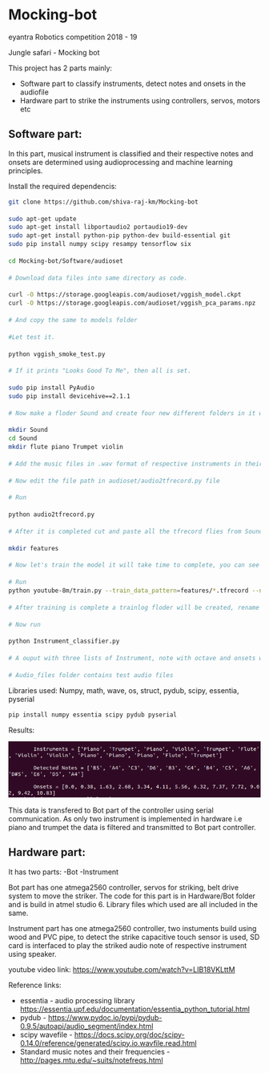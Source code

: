 # Mocking-bot

eyantra Robotics competition 2018 - 19 

Jungle safari - Mocking bot

This project has 2 parts mainly: 
- Software part to classify instruments, detect notes and onsets in the audiofile 
- Hardware part to strike the instruments using controllers, servos, motors etc

## Software part:

In this part, musical instrument is classified and their respective notes and onsets are determined using audioprocessing and machine learning principles.

Install the required dependencis:

``` bash 
git clone https://github.com/shiva-raj-km/Mocking-bot

sudo apt-get update
sudo apt-get install libportaudio2 portaudio19-dev
sudo apt-get install python-pip python-dev build-essential git
sudo pip install numpy scipy resampy tensorflow six

cd Mocking-bot/Software/audioset

# Download data files into same directory as code.

curl -O https://storage.googleapis.com/audioset/vggish_model.ckpt
curl -O https://storage.googleapis.com/audioset/vggish_pca_params.npz

# And copy the same to models folder

#Let test it.

python vggish_smoke_test.py

# If it prints "Looks Good To Me", then all is set.

sudo pip install PyAudio
sudo pip install devicehive==2.1.1

# Now make a floder Sound and create four new different folders in it with name flute,piano,Trumpet,violin

mkdir Sound
cd Sound
mkdir flute piano Trumpet violin

# Add the music files in .wav format of respective instruments in their folders

# Now edit the file path in audioset/audio2tfrecord.py file 

# Run

python audio2tfrecord.py

# After it is completed cut and paste all the tfrecord flies from Sound folder into features folder 

mkdir features

# Now let's train the model it will take time to complete, you can see the loss and accuracy values changes as on each step

# Run
python youtube-8m/train.py --train_data_pattern=features/*.tfrecord --num_epochs=100 --learning_rate_decay_examples=40000 --feature_names=audio_embedding --feature_sizes=128 --frame_features --batch_size=64 --num_classes=6 --train_dir=trainlog --base_learning_rate=0.001 --model=LstmModel

# After training is complete a trainlog floder will be created, rename and copy the last three files with extension .meta, .index, .data-00000-of-00001 to youtube_model.ckpt.meta, youtube_model.ckpt.index, youtube_model.ckpt.data-00000-of-00001 respectively to models floder.

# Now run 

python Instrument_classifier.py

# A ouput with three lists of Instrument, note with octave and onsets will be printed of the respective audiofile

# Audio_files folder contains test audio files
```
Libraries used:
Numpy, math, wave, os, struct, pydub, scipy, essentia, pyserial

```bash
pip install numpy essentia scipy pydub pyserial 
```

Results:

![](result.png)

This data is transfered to Bot part of the controller using serial communication. As only two instrument is implemented in hardware i.e piano and trumpet the data is filtered and transmitted to Bot part controller.

## Hardware part: 

It has two parts:
-Bot
-Instrument

Bot part has one atmega2560 controller, servos for striking, belt drive system to move the striker. The code for this part is in Hardware/Bot folder and is build in atmel studio 6. Library files which used are all included in the same.

Instrument part has one atmega2560 controller, two instuments build using wood and PVC pipe, to detect the strike capacitive touch sensor is used, SD card is interfaced to play the striked audio note of respective instrument using speaker.


youtube video link: <https://www.youtube.com/watch?v=LIB18VKLttM>

Reference links:
- essentia - audio processing library <https://essentia.upf.edu/documentation/essentia_python_tutorial.html>
- pydub - <https://www.pydoc.io/pypi/pydub-0.9.5/autoapi/audio_segment/index.html>
- scipy wavefile - <https://docs.scipy.org/doc/scipy-0.14.0/reference/generated/scipy.io.wavfile.read.html>
- Standard music notes and their frequencies - <http://pages.mtu.edu/~suits/notefreqs.html>

